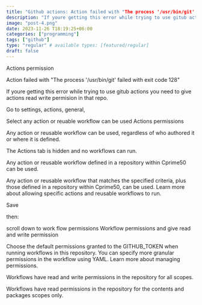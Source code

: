 ```yaml
---
title: "Github actions: Action failed with "The process '/usr/bin/git' failed with exit code 128"
description: "If youre getting this error while trying to use gitub actions you need to give actions read write permision in that repo."
image: "post-4.png"
date: 2023-11-26 T18:19:25+06:00
categories: ["programming"]
tags: ["github"]
type: "regular" # available types: [featured/regular]
draft: false
---
```


Actions permission

Action failed with "The process '/usr/bin/git' failed with exit code 128"

If youre getting this error while trying to use gitub actions you need to give actions read write permision in that repo.

Go to settings, actions, general,

Select any action or reuable workflow can be used
Actions permissions


Any action or reusable workflow can be used, regardless of who authored it or where it is defined.

The Actions tab is hidden and no workflows can run.

Any action or reusable workflow defined in a repository within Cprime50 can be used.

Any action or reusable workflow that matches the specified criteria, plus those defined in a repository within Cprime50, can be used. Learn more about allowing specific actions and reusable workflows to run.

Save 

then:

 scroll down to work flow permissions 
Workflow permissions
and give read and write permission 


Choose the default permissions granted to the GITHUB_TOKEN when running workflows in this repository. You can specify more granular permissions in the workflow using YAML. Learn more about managing permissions.



Workflows have read and write permissions in the repository for all scopes.

Workflows have read permissions in the repository for the contents and packages scopes only.